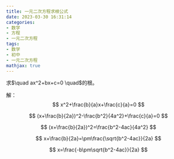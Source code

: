 ```yaml
---
title: 一元二次方程求根公式
date: 2023-03-30 16:31:14
categories: 
- 数学
- 方程
- 一元二次方程
tags: 
- 数学
- 初中
- 一元二次方程
mathjax: true
---
```


<div>
求$\quad ax^2+bx+c=0 \quad$的根。
</div>

解：
$$
x^2+\frac{b}{a}x+\frac{c}{a}=0
$$


$$
(x+\frac{b}{2a})^2-\frac{b^2}{4a^2}+\frac{c}{a}=0
$$


$$
(x+\frac{b}{2a})^2=\frac{b^2-4ac}{4a^2}
$$


$$
x+\frac{b}{2a}=\pm\frac{\sqrt{b^2-4ac}}{2a}
$$


$$
x=\frac{-b\pm\sqrt{b^2-4ac}}{2a}
$$

